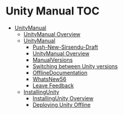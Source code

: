 Unity Manual TOC
================

 - [UnityManual]()
	 - [UnityManual Overview](UnityManual.md)
	 - [UnityManual]()
		 - [Push-New-Sirsendu-Draft](Push-New-Sirsendu-Draft.md)
		 - [UnityManual Overview](UnityManual_1.md)
		 - [ManualVersions](ManualVersions.md)
		 - [Switching between Unity versions](SwitchingDocumentationVersions.md)
		 - [OfflineDocumentation](OfflineDocumentation.md)
		 - [WhatsNew56](WhatsNew56.md)
		 - [Leave Feedback](LeaveFeedback.md)
	 - [InstallingUnity]()
		 - [InstallingUnity Overview](InstallingUnity.md)
		 - [Deploying Unity Offline](DeployingUnityOffline.md)

